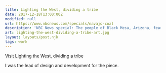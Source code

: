 ```yaml
---
title: Lighting the West, dividing a tribe
date: 2017-12-18T13:00:00Z
modified: null
url: https://www.nbcnews.com/specials/navajo-coal
description: 'NBC News special: The people of Black Mesa, Arizona, fear the loss of jobs if a power plant and coal mine close, but also expect their health and environment to improve.'
art: lighting-the-west-dividing-a-tribe-art.jpg
layout: layouts/post.njk
tags: work
---
```


[Visit Lighting the West, dividing a tribe]({{url}})

I was the lead of design and development for the piece.
